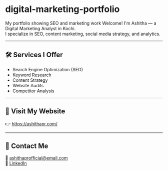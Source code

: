 # digital-marketing-portfolio
My portfolio showing SEO and marketing work
Welcome! I'm Ashitha — a Digital Marketing Analyst in Kochi.  
I specialize in SEO, content marketing, social media strategy, and analytics.

---
## 🛠 Services I Offer
- Search Engine Optimization (SEO)
- Keyword Research
- Content Strategy
- Website Audits
- Competitor Analysis

---

## 🔗 Visit My Website

👉 https://ashithapr.com/

---

## 📩 Contact Me
📧 ashithaprofficial@email.com  
🔗 [LinkedIn](www.linkedin.com/in/ashithapr)
